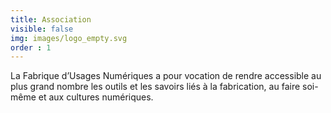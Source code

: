 ```yaml
---
title: Association
visible: false
img: images/logo_empty.svg
order : 1
---
```

La Fabrique d’Usages Numériques a pour vocation de rendre accessible au plus grand nombre les outils et les savoirs liés à la fabrication, au faire soi-même et aux cultures numériques.
